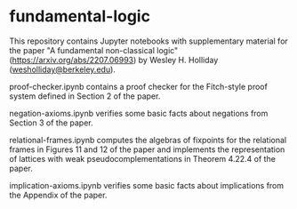 # fundamental-logic

This repository contains Jupyter notebooks with supplementary material for the paper "A fundamental non-classical logic" (https://arxiv.org/abs/2207.06993) by Wesley H. Holliday (wesholliday@berkeley.edu).

proof-checker.ipynb contains a proof checker for the Fitch-style proof system defined in Section 2 of the paper.

negation-axioms.ipynb verifies some basic facts about negations from Section 3 of the paper.

relational-frames.ipynb computes the algebras of fixpoints for the relational frames in Figures 11 and 12 of the paper and implements the representation of lattices with weak pseudocomplementations in Theorem 4.22.4 of the paper.

implication-axioms.ipynb verifies some basic facts about implications from the Appendix of the paper.
